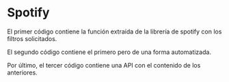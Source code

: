 # Spotify
El primer código contiene la función extraída de la librería de spotify con los filtros solicitados.

El segundo código contiene el primero pero de una forma automatizada.

Por último, el tercer código contiene una API con el contenido de los anteriores.
